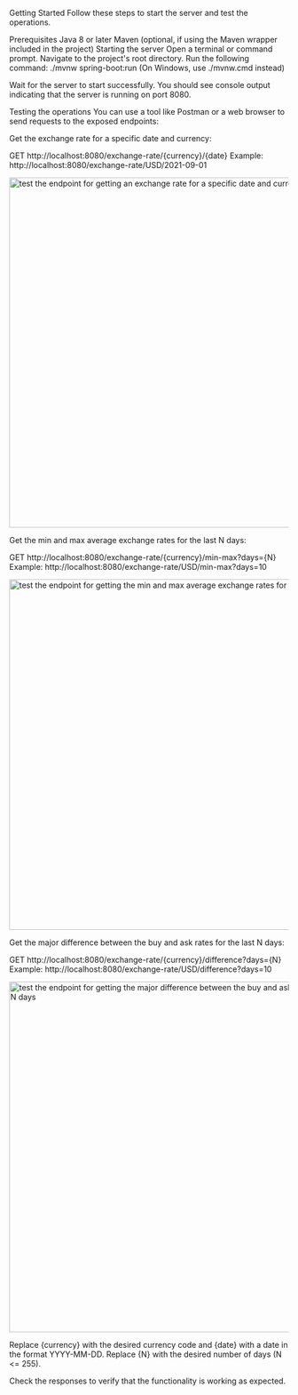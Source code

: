 Getting Started
Follow these steps to start the server and test the operations.

Prerequisites
Java 8 or later
Maven (optional, if using the Maven wrapper included in the project)
Starting the server
Open a terminal or command prompt.
Navigate to the project's root directory.
Run the following command:
./mvnw spring-boot:run
(On Windows, use ./mvnw.cmd instead)

Wait for the server to start successfully. You should see console output indicating that the server is running on port 8080.

Testing the operations
You can use a tool like Postman or a web browser to send requests to the exposed endpoints:

Get the exchange rate for a specific date and currency:

GET http://localhost:8080/exchange-rate/{currency}/{date}
Example: http://localhost:8080/exchange-rate/USD/2021-09-01

<img width="630" alt="test the endpoint for getting an exchange rate for a specific date and currency" src="https://user-images.githubusercontent.com/96840701/234523283-560870b7-7a5b-4967-a9a8-e90c3bd2fdf9.png">


Get the min and max average exchange rates for the last N days:

GET http://localhost:8080/exchange-rate/{currency}/min-max?days={N}
Example: http://localhost:8080/exchange-rate/USD/min-max?days=10

<img width="631" alt="test the endpoint for getting the min and max average exchange rates for the last N days" src="https://user-images.githubusercontent.com/96840701/234523408-159d18ae-18e3-44c9-9409-bb78458aea67.png">

Get the major difference between the buy and ask rates for the last N days:

GET http://localhost:8080/exchange-rate/{currency}/difference?days={N}
Example: http://localhost:8080/exchange-rate/USD/difference?days=10

<img width="631" alt="test the endpoint for getting the major difference between the buy and ask rates for the last N days" src="https://user-images.githubusercontent.com/96840701/234523599-d4d3848b-cf38-4830-b4cb-4b6d0af435ce.png">


Replace {currency} with the desired currency code and {date} with a date in the format YYYY-MM-DD. Replace {N} with the desired number of days (N <= 255).

Check the responses to verify that the functionality is working as expected.
